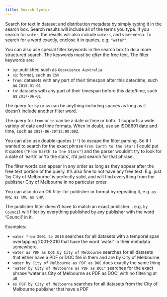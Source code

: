 ```yaml
---
title: Search Syntax
---
```

Search for text in dataset and distribution metadata by simply typing it in the search box. Search results will include all of the terms you type. If you search for `water`, the results will also include `waters`, and vice-versa. To search for a word exactly, enclose it in quotes, e.g. `"water"`.

You can also use special filter keywords in the search box to do a more structured search. The keywords must be _after_ the free text. The filter keywords are:

* `by`: publisher, such as `Geoscience Australia`
* `as`: format, such as `CSV`
* `from`: datasets with any part of their timespan after this date/time, such as `2015-01-01`
* `to`: datasets with any part of their timespan before this date/time, such as `2017-06-01`

The query for `by` or `as` can be anything including spaces as long as it doesn’t include another filter word.

The query for `from` or `to` can be a date or time or both. It supports a wide variety of date and time formats. When in doubt, use an ISO8601 date and time, such as `2017-06-30T12:00:00Z`.

You can also use double-quotes (`""`) to escape the filter parsing. So if I wanted to search for the exact phrase `From Earth to the Stars` I could put it quotes (`"From Earth to the Stars"`) and the parser wouldn’t try to look for a date of ‘earth’ or ‘to the stars’, it’d just search for that phrase.

The filter words can appear in any order as long as they appear after the free text portion of the query. It’s also fine to not have any free text. E.g. just ‘by City of Melbourne’ is perfectly valid, and will find everything from the publisher City of Melbourne in no particular order.

You can also do an OR filter for publisher or format by repeating it, e.g. `as KMZ as KML as SHP`.

The publisher filter doesn’t have to match an exact publisher… e.g. `by Council` will filter by everything published by any publisher with the word ‘Council’ in it.

Examples:
* `water from 2001 to 2010` searches for all datasets with a temporal span overlapping 2001-2010 that have the word ‘water’ in their metadata somewhere.
* `water as PDF as DOC by City of Melbourne` searches for all datasets that either have a PDF or DOC file in them and are by City of Melbourne.
* `water by City of Melbourne as PDF as DOC` does exactly the same thing
* `"water by City of Melbourne as PDF as DOC"` searches for the exact phrase ‘water as City of Melbourne as PDF as DOC’ with no filtering at all
* `as PDF by City of Melbourne` searches for all datasets from the City of Melbourne publisher that have a PDF
